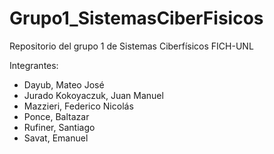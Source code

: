 # Grupo1_SistemasCiberFisicos
Repositorio del grupo 1 de Sistemas Ciberfísicos FICH-UNL

Integrantes:

- Dayub, Mateo José
- Jurado Kokoyaczuk, Juan Manuel
- Mazzieri, Federico Nicolás
- Ponce, Baltazar
- Rufiner, Santiago
- Savat, Emanuel
